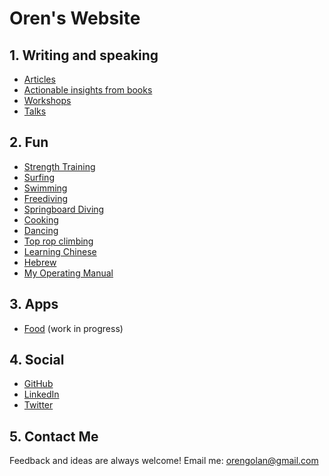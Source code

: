 <!-- numbers -->

# Oren's Website

## 1. Writing and speaking
* [Articles](articles/)
* [Actionable insights from books](actionable-books/)
* [Workshops](workshops/)
* [Talks](talks/)

## 2. Fun
* [Strength Training](strength-training/)
* [Surfing](surf/)
* [Swimming](swim/)
* [Freediving](freediving/)
* [Springboard Diving](springboard-diving/)
* [Cooking](cook/)
* [Dancing](dance/)
* [Top rop climbing](top-rope/)
* [Learning Chinese](chinese/)
* [Hebrew](hebrew/)
* [My Operating Manual](operating-manual/)

## 3. Apps
* [Food](https://oren.github.io/food/) (work in progress)

## 4. Social

* [GitHub](https://www.github.com/oren)
* [LinkedIn](https://www.linkedin.com/in/orengolan)
* [Twitter](https://www.twitter.com/oreng)

## 5. Contact Me
Feedback and ideas are always welcome! Email me: <orengolan@gmail.com>
 
